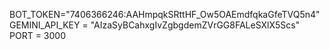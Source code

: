 BOT_TOKEN="7406366246:AAHmpqkSRttHF_Ow5OAEmdfqkaGfeTVQ5n4"
GEMINI_API_KEY = "AIzaSyBCahxgIvZgbgdemZVrGG8FALeSXlX5Scs"
PORT = 3000